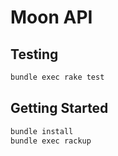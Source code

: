 # Moon API

## Testing

  ```bash
  bundle exec rake test
  ```

## Getting Started

  ```bash
  bundle install
  bundle exec rackup
  ```